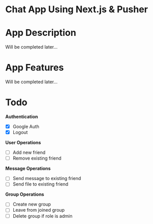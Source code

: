 # Chat App Using Next.js & Pusher

# App Description
Will be completed later...

# App Features
Will be completed later...

# Todo
**Authentication**
- [x] Google Auth
- [x] Logout

**User Operations**
- [ ] Add new friend
- [ ] Remove existing friend

**Message Operations**
- [ ] Send message to existing friend
- [ ] Send file to existing friend

**Group Operations**
- [ ] Create new group
- [ ] Leave from joined group
- [ ] Delete group if role is admin